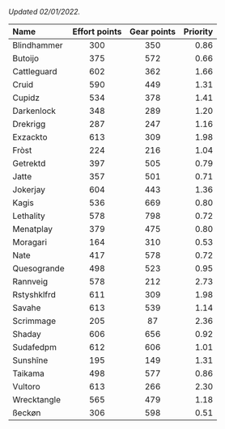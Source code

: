 
_Updated 02/01/2022._

| Name | Effort points | Gear points | Priority |
|:-----|:-------------:|:-----------:|---------:|
|Blindhammer|300|350|0.86|
|Butoijo|375|572|0.66|
|Cattleguard|602|362|1.66|
|Cruid|590|449|1.31|
|Cupidz|534|378|1.41|
|Darkenlock|348|289|1.20|
|Drekrigg|287|247|1.16|
|Exzackto|613|309|1.98|
|Fròst|224|216|1.04|
|Getrektd|397|505|0.79|
|Jatte|357|501|0.71|
|Jokerjay|604|443|1.36|
|Kagis|536|669|0.80|
|Lethality|578|798|0.72|
|Menatplay|379|475|0.80|
|Moragari|164|310|0.53|
|Nate|417|578|0.72|
|Quesogrande|498|523|0.95|
|Rannveig|578|212|2.73|
|Rstyshklfrd|611|309|1.98|
|Savahe|613|539|1.14|
|Scrimmage|205|87|2.36|
|Shaday|606|656|0.92|
|Sudafedpm|612|606|1.01|
|Sunshîne|195|149|1.31|
|Taikama|498|577|0.86|
|Vultoro|613|266|2.30|
|Wrecktangle|565|479|1.18|
|ßeckøn|306|598|0.51|